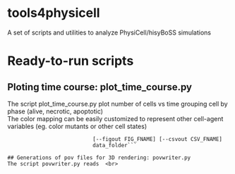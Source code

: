 # tools4physicell
A set of scripts and utilities to analyze PhysiCell/hisyBoSS simulations

# Ready-to-run scripts

## Ploting time course: plot_time_course.py
The script plot_time_course.py plot number of cells vs time grouping cell by phase (alive, necrotic, apoptotic) <br>
The color mapping can be easily customized to represent other cell-agent variables (eg. color mutants or other cell states)
```usage: plot_time_course.py [-h] [--format {physicell,physiboss}]
                           [--figout FIG_FNAME] [--csvout CSV_FNAME]
                           data_folder```

## Generations of pov files for 3D rendering: povwriter.py
The script povwriter.py reads  <br>

